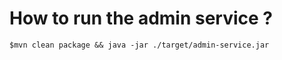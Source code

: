 # How to run the admin service ?

```
$mvn clean package && java -jar ./target/admin-service.jar
```
